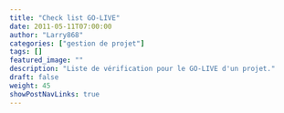 ```yaml
---
title: "Check list GO-LIVE"
date: 2011-05-11T07:00:00
author: "Larry868"
categories: ["gestion de projet"]
tags: []
featured_image: ""
description: "Liste de vérification pour le GO-LIVE d'un projet."
draft: false
weight: 45
showPostNavLinks: true
---
```

